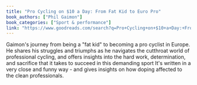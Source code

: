 ```yaml
---
title: "Pro Cycling on $10 a Day: From Fat Kid to Euro Pro"
book_authors: ["Phil Gaimon"]
book_categories: ["Sport & performance"]
link: "https://www.goodreads.com/search?q=Pro+Cycling+on+$10+a+Day:+From+Fat+Kid+to+Euro+Pro+Phil+Gaimon"
---
```


 Gaimon's journey from being a "fat kid" to becoming a pro cyclist in Europe. He shares his struggles and triumphs as he navigates the cutthroat world of professional cycling, and offers insights into the hard work, determination, and sacrifice that it takes to succeed in this demanding sport It's written in a very close and funny way - and gives insights on how doping affected to the clean professionals.
